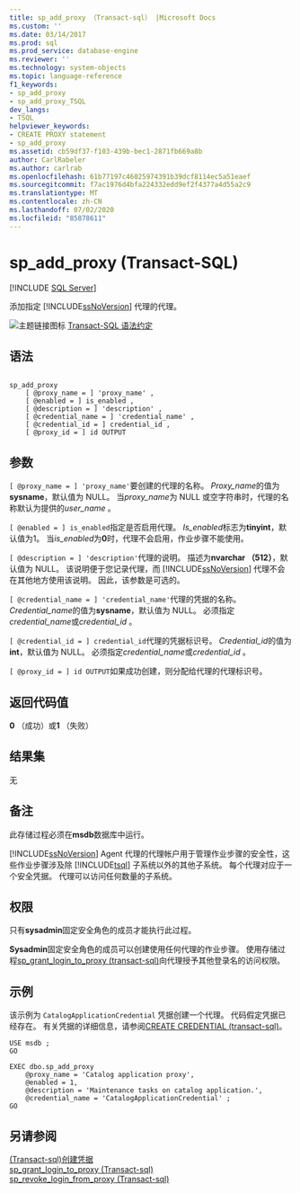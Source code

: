 ```yaml
---
title: sp_add_proxy （Transact-sql） |Microsoft Docs
ms.custom: ''
ms.date: 03/14/2017
ms.prod: sql
ms.prod_service: database-engine
ms.reviewer: ''
ms.technology: system-objects
ms.topic: language-reference
f1_keywords:
- sp_add_proxy
- sp_add_proxy_TSQL
dev_langs:
- TSQL
helpviewer_keywords:
- CREATE PROXY statement
- sp_add_proxy
ms.assetid: cb59df37-f103-439b-bec1-2871fb669a8b
author: CarlRabeler
ms.author: carlrab
ms.openlocfilehash: 61b77197c46025974391b39dcf8114ec5a51eaef
ms.sourcegitcommit: f7ac1976d4bfa224332edd9ef2f4377a4d55a2c9
ms.translationtype: MT
ms.contentlocale: zh-CN
ms.lasthandoff: 07/02/2020
ms.locfileid: "85878611"
---
```

# <a name="sp_add_proxy-transact-sql"></a>sp_add_proxy (Transact-SQL)
[!INCLUDE [SQL Server](../../includes/applies-to-version/sqlserver.md)]

  添加指定 [!INCLUDE[ssNoVersion](../../includes/ssnoversion-md.md)] 代理的代理。  
  
 ![主题链接图标](../../database-engine/configure-windows/media/topic-link.gif "“主题链接”图标") [Transact-SQL 语法约定](../../t-sql/language-elements/transact-sql-syntax-conventions-transact-sql.md)  
  
## <a name="syntax"></a>语法  
  
```  
  
sp_add_proxy  
    [ @proxy_name = ] 'proxy_name' ,  
    [ @enabled = ] is_enabled ,  
    [ @description = ] 'description' ,  
    [ @credential_name = ] 'credential_name' ,  
    [ @credential_id = ] credential_id ,  
    [ @proxy_id = ] id OUTPUT   
```  
  
## <a name="arguments"></a>参数  
`[ @proxy_name = ] 'proxy_name'`要创建的代理的名称。 *Proxy_name*的值为**sysname**，默认值为 NULL。 当*proxy_name*为 NULL 或空字符串时，代理的名称默认为提供的*user_name* 。  
  
`[ @enabled = ] is_enabled`指定是否启用代理。 *Is_enabled*标志为**tinyint**，默认值为1。 当*is_enabled*为**0**时，代理不会启用，作业步骤不能使用。  
  
`[ @description = ] 'description'`代理的说明。 描述为**nvarchar （512）**，默认值为 NULL。 该说明便于您记录代理，而 [!INCLUDE[ssNoVersion](../../includes/ssnoversion-md.md)] 代理不会在其他地方使用该说明。 因此，该参数是可选的。  
  
`[ @credential_name = ] 'credential_name'`代理的凭据的名称。 *Credential_name*的值为**sysname**，默认值为 NULL。 必须指定*credential_name*或*credential_id* 。  
  
`[ @credential_id = ] credential_id`代理的凭据标识号。 *Credential_id*的值为**int**，默认值为 NULL。 必须指定*credential_name*或*credential_id* 。  
  
`[ @proxy_id = ] id OUTPUT`如果成功创建，则分配给代理的代理标识号。  
  
## <a name="return-code-values"></a>返回代码值  
 **0** （成功）或**1** （失败）  
  
## <a name="result-sets"></a>结果集  
 无  
  
## <a name="remarks"></a>备注  
 此存储过程必须在**msdb**数据库中运行。  
  
 [!INCLUDE[ssNoVersion](../../includes/ssnoversion-md.md)] Agent 代理的代理帐户用于管理作业步骤的安全性，这些作业步骤涉及除 [!INCLUDE[tsql](../../includes/tsql-md.md)] 子系统以外的其他子系统。 每个代理对应于一个安全凭据。 代理可以访问任何数量的子系统。  
  
## <a name="permissions"></a>权限  
 只有**sysadmin**固定安全角色的成员才能执行此过程。  
  
 **Sysadmin**固定安全角色的成员可以创建使用任何代理的作业步骤。 使用存储过程[sp_grant_login_to_proxy &#40;transact-sql&#41;](../../relational-databases/system-stored-procedures/sp-grant-login-to-proxy-transact-sql.md)向代理授予其他登录名的访问权限。  
  
## <a name="examples"></a>示例  
 该示例为 `CatalogApplicationCredential` 凭据创建一个代理。 代码假定凭据已经存在。 有关凭据的详细信息，请参阅[CREATE CREDENTIAL &#40;transact-sql&#41;](../../t-sql/statements/create-credential-transact-sql.md)。  
  
```  
USE msdb ;  
GO  
  
EXEC dbo.sp_add_proxy  
    @proxy_name = 'Catalog application proxy',  
    @enabled = 1,  
    @description = 'Maintenance tasks on catalog application.',  
    @credential_name = 'CatalogApplicationCredential' ;  
GO  
```  
  
## <a name="see-also"></a>另请参阅  
 [&#40;Transact-sql&#41;创建凭据](../../t-sql/statements/create-credential-transact-sql.md)   
 [sp_grant_login_to_proxy &#40;Transact-sql&#41;](../../relational-databases/system-stored-procedures/sp-grant-login-to-proxy-transact-sql.md)   
 [sp_revoke_login_from_proxy &#40;Transact-sql&#41;](../../relational-databases/system-stored-procedures/sp-revoke-login-from-proxy-transact-sql.md)  
  
  

